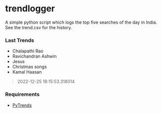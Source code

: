 # trendlogger
A simple python script which logs the top five searches of the day in India.<br>See the trend.csv for the history.<br>

<!-- Last Trends -->
### Last Trends
* Chalapathi Rao
* Ravichandran Ashwin
* Jesus
* Christmas songs
* Kamal Haasan
> 2022-12-25 18:15:53.318014

<!-- Requirements -->
### Requirements
* [PyTrends](https://github.com/dreyco676/pytrends)
